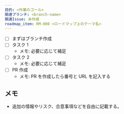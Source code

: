 ```yaml
---
目的: <作業のゴール>
関連ブランチ: <branch-name>
関連Issue: 未作成
roadmap_item: RM-000 <ロードマップ上のテーマ名>
---
```


- [ ] まずはブランチ作成
- [ ] タスク 1
  - メモ: 必要に応じて補足
- [ ] タスク 2
  - メモ: 必要に応じて補足
- [ ] PR 作成
  - メモ: PR を作成したら番号と URL を記入する

## メモ
- 追加の情報やリスク、合意事項などを自由に記載する。

